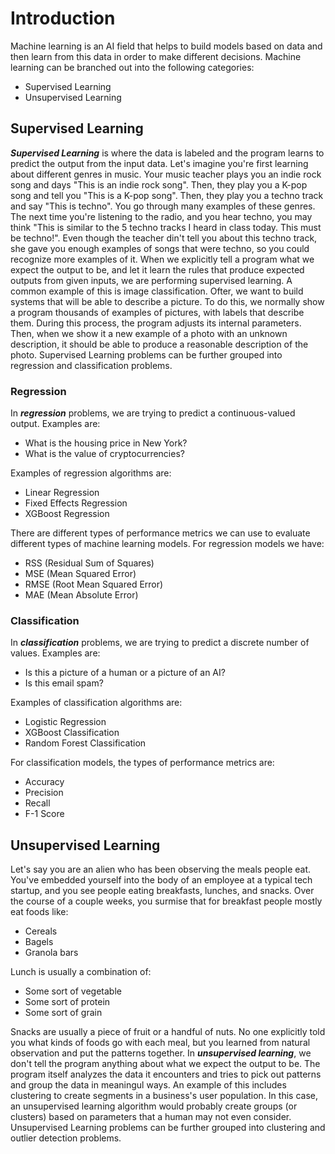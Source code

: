 # Introduction

Machine learning is an AI field that helps to build models based on data and then learn from this data in order to make different decisions.
Machine learning can be branched out into the following categories:

- Supervised Learning
- Unsupervised Learning

## Supervised Learning

***Supervised Learning*** is where the data is labeled and the program learns to predict the output from the input data.
Let's imagine you're first learning about different genres in music. Your music teacher plays you an indie rock song and days "This is an indie rock song". Then, they play you a K-pop song and tell you "This is a K-pop song". Then, they play you a techno track and say "This is techno". You go through many examples of these genres.
The next time you're listening to the radio, and you hear techno, you may think "This is similar to the 5 techno tracks I heard in class today. This must be techno!".
Even though the teacher din't tell you about this techno track, she gave you enough examples of songs that were techno, so you could recognize more examples of it.
When we explicitly tell a program what we expect the output to be, and let it learn the rules that produce expected outputs from given inputs, we are performing supervised learning.
A common example of this is image classification. Ofter, we want to build systems that will be able to describe a picture. To do this, we normally show a program thousands of examples of pictures, with labels that describe them. During this process, the program adjusts its internal parameters. Then, when we show it a new example of a photo with an unknown description, it should be able to produce a reasonable description of the photo.
Supervised Learning problems can be further grouped into regression and classification problems.

### Regression

In ***regression*** problems, we are trying to predict a continuous-valued output. Examples are:

- What is the housing price in New York?
- What is the value of cryptocurrencies?

Examples of regression algorithms are:

- Linear Regression
- Fixed Effects Regression
- XGBoost Regression

There are different types of performance metrics we can use to evaluate different types of machine learning models. For regression models we have:

- RSS (Residual Sum of Squares)
- MSE (Mean Squared Error)
- RMSE (Root Mean Squared Error)
- MAE (Mean Absolute Error)

### Classification

In ***classification*** problems, we are trying to predict a discrete number of values. Examples are:

- Is this a picture of a human or a picture of an AI?
- Is this email spam?

Examples of classification algorithms are:

- Logistic Regression
- XGBoost Classification
- Random Forest Classification

For classification models, the types of performance metrics are:

- Accuracy
- Precision
- Recall
- F-1 Score

## Unsupervised Learning

Let's say you are an alien who has been observing the meals people eat. You've embedded yourself into the body of an employee at a typical tech startup, and you see people eating breakfasts, lunches, and snacks. Over the course of a couple weeks, you surmise that for breakfast people mostly eat foods like:

- Cereals
- Bagels
- Granola bars

Lunch is usually a combination of:

- Some sort of vegetable
- Some sort of protein
- Some sort of grain

Snacks are usually a piece of fruit or a handful of nuts. No one explicitly told you what kinds of foods go with each meal, but you learned from natural observation and put the patterns together. In ***unsupervised learning***, we don't tell the program anything about what we expect the output to be. The program itself analyzes the data it encounters and tries to pick out patterns and group the data in meaningul ways.
An example of this includes clustering to create segments in a business's user population. In this case, an unsupervised learning algorithm would probably create groups (or clusters) based on parameters that a human may not even consider.
Unsupervised Learning problems can be further grouped into clustering and outlier detection problems.